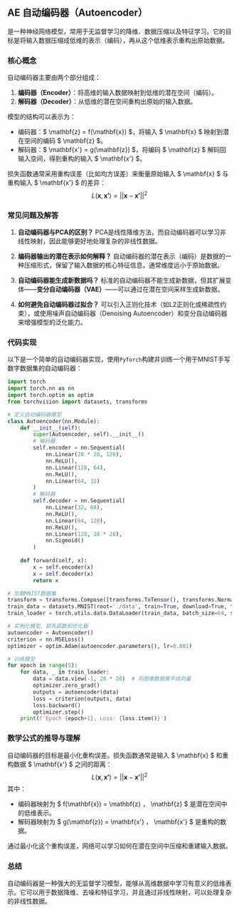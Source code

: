 ## AE **自动编码器（Autoencoder）** 
是一种神经网络模型，常用于无监督学习的降维、数据压缩以及特征学习。它的目标是将输入数据压缩成低维的表示（编码），再从这个低维表示重构出原始数据。

### 核心概念
自动编码器主要由两个部分组成：
1. **编码器（Encoder）**：将高维的输入数据映射到低维的潜在空间（编码）。
2. **解码器（Decoder）**：从低维的潜在空间重构出原始的输入数据。

模型的结构可以表示为：
- 编码器：$ \mathbf{z} = f(\mathbf{x}) $，将输入 $ \mathbf{x} $ 映射到潜在空间的编码 $ \mathbf{z} $。
- 解码器：$ \mathbf{x'} = g(\mathbf{z}) $，将编码 $ \mathbf{z} $ 解码回输入空间，得到重构的输入 $ \mathbf{x'} $。

损失函数通常采用重构误差（比如均方误差）来衡量原始输入 $ \mathbf{x} $ 与重构输入 $ \mathbf{x'} $ 的差异：
$$
L(\mathbf{x}, \mathbf{x'}) = ||\mathbf{x} - \mathbf{x'}||^2
$$

### 常见问题及解答
1. **自动编码器与PCA的区别？**
   PCA是线性降维方法，而自动编码器可以学习非线性映射，因此能够更好地处理复杂的非线性数据。

2. **编码器输出的潜在表示如何解释？**
   自动编码器的潜在表示（编码）是数据的一种压缩形式，保留了输入数据的核心特征信息，通常维度远小于原始数据。

3. **自动编码器能生成新数据吗？**
   标准的自动编码器不能生成新数据，但其扩展变体——**变分自动编码器（VAE）**——可以通过在潜在空间采样生成新数据。

4. **如何避免自动编码器过拟合？**
   可以引入正则化技术（如L2正则化或稀疏性约束），或使用噪声自动编码器（Denoising Autoencoder）和变分自动编码器来增强模型的泛化能力。

### 代码实现
以下是一个简单的自动编码器实现，使用`PyTorch`构建并训练一个用于MNIST手写数字数据集的自动编码器：

```python
import torch
import torch.nn as nn
import torch.optim as optim
from torchvision import datasets, transforms

# 定义自动编码器模型
class Autoencoder(nn.Module):
    def __init__(self):
        super(Autoencoder, self).__init__()
        # 编码器
        self.encoder = nn.Sequential(
            nn.Linear(28 * 28, 128),
            nn.ReLU(),
            nn.Linear(128, 64),
            nn.ReLU(),
            nn.Linear(64, 32)
        )
        # 解码器
        self.decoder = nn.Sequential(
            nn.Linear(32, 64),
            nn.ReLU(),
            nn.Linear(64, 128),
            nn.ReLU(),
            nn.Linear(128, 28 * 28),
            nn.Sigmoid()
        )
    
    def forward(self, x):
        x = self.encoder(x)
        x = self.decoder(x)
        return x

# 加载MNIST数据集
transform = transforms.Compose([transforms.ToTensor(), transforms.Normalize((0.5,), (0.5,))])
train_data = datasets.MNIST(root='./data', train=True, download=True, transform=transform)
train_loader = torch.utils.data.DataLoader(train_data, batch_size=64, shuffle=True)

# 实例化模型、损失函数和优化器
autoencoder = Autoencoder()
criterion = nn.MSELoss()
optimizer = optim.Adam(autoencoder.parameters(), lr=0.001)

# 训练模型
for epoch in range(5):
    for data, _ in train_loader:
        data = data.view(-1, 28 * 28)  # 将图像数据展平成向量
        optimizer.zero_grad()
        outputs = autoencoder(data)
        loss = criterion(outputs, data)
        loss.backward()
        optimizer.step()
    print(f'Epoch {epoch+1}, Loss: {loss.item()}')
```

### 数学公式的推导与理解
自动编码器的目标是最小化重构误差。损失函数通常是输入 $ \mathbf{x} $ 和重构数据 $ \mathbf{x'} $ 之间的距离：
$$
L(\mathbf{x}, \mathbf{x'}) = ||\mathbf{x} - \mathbf{x'}||^2
$$
其中：
- 编码器映射为 $ f(\mathbf{x}) = \mathbf{z} $，$ \mathbf{z} $ 是潜在空间中的低维表示。
- 解码器映射为 $ g(\mathbf{z}) = \mathbf{x'} $，$ \mathbf{x'} $ 是重构的数据。

通过最小化这个重构误差，网络可以学习如何在潜在空间中压缩和重建输入数据。

### 总结
自动编码器是一种强大的无监督学习模型，能够从高维数据中学习有意义的低维表示。它可以用于数据降维、去噪和特征学习，并且通过非线性映射，可以处理复杂的非线性数据。